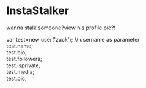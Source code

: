 # InstaStalker

wanna stalk someone?view his profile pic?!

var test=new user('zuck'); // username as parameter                                                  
test.name;                                                                                                                             
test.bio;                                           
test.followers;                                    
test.isprivate;                                      
test.media;                                                
test.pic;                                        
